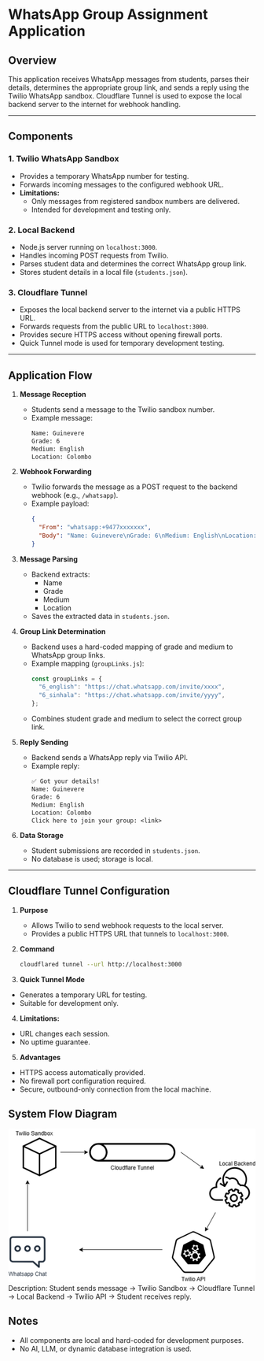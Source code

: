 # WhatsApp Group Assignment Application

## Overview

This application receives WhatsApp messages from students, parses their details, determines the appropriate group link, and sends a reply using the Twilio WhatsApp sandbox. Cloudflare Tunnel is used to expose the local backend server to the internet for webhook handling.

---

## Components

### 1. Twilio WhatsApp Sandbox

- Provides a temporary WhatsApp number for testing.
- Forwards incoming messages to the configured webhook URL.
- **Limitations:**
  - Only messages from registered sandbox numbers are delivered.
  - Intended for development and testing only.

### 2. Local Backend

- Node.js server running on `localhost:3000`.
- Handles incoming POST requests from Twilio.
- Parses student data and determines the correct WhatsApp group link.
- Stores student details in a local file (`students.json`).

### 3. Cloudflare Tunnel

- Exposes the local backend server to the internet via a public HTTPS URL.
- Forwards requests from the public URL to `localhost:3000`.
- Provides secure HTTPS access without opening firewall ports.
- Quick Tunnel mode is used for temporary development testing.

---

## Application Flow

1. **Message Reception**

   - Students send a message to the Twilio sandbox number.
   - Example message:
     ```
     Name: Guinevere
     Grade: 6
     Medium: English
     Location: Colombo
     ```

2. **Webhook Forwarding**

   - Twilio forwards the message as a POST request to the backend webhook (e.g., `/whatsapp`).
   - Example payload:
     ```json
     {
       "From": "whatsapp:+9477xxxxxxx",
       "Body": "Name: Guinevere\nGrade: 6\nMedium: English\nLocation: Colombo"
     }
     ```

3. **Message Parsing**

   - Backend extracts:
     - Name
     - Grade
     - Medium
     - Location
   - Saves the extracted data in `students.json`.

4. **Group Link Determination**

   - Backend uses a hard-coded mapping of grade and medium to WhatsApp group links.
   - Example mapping (`groupLinks.js`):
     ```javascript
     const groupLinks = {
       "6_english": "https://chat.whatsapp.com/invite/xxxx",
       "6_sinhala": "https://chat.whatsapp.com/invite/yyyy",
     };
     ```
   - Combines student grade and medium to select the correct group link.

5. **Reply Sending**

   - Backend sends a WhatsApp reply via Twilio API.
   - Example reply:
     ```
     ✅ Got your details!
     Name: Guinevere
     Grade: 6
     Medium: English
     Location: Colombo
     Click here to join your group: <link>
     ```

6. **Data Storage**
   - Student submissions are recorded in `students.json`.
   - No database is used; storage is local.

---

## Cloudflare Tunnel Configuration

1. **Purpose**

   - Allows Twilio to send webhook requests to the local server.
   - Provides a public HTTPS URL that tunnels to `localhost:3000`.

2. **Command**
   ```bash
   cloudflared tunnel --url http://localhost:3000
   ```
3. **Quick Tunnel Mode**

- Generates a temporary URL for testing.
- Suitable for development only.

4. **Limitations:**

- URL changes each session.
- No uptime guarantee.

5. **Advantages**

- HTTPS access automatically provided.
- No firewall port configuration required.
- Secure, outbound-only connection from the local machine.

## System Flow Diagram

![Alt Text](assets/diagram.png)
Description:
Student sends message → Twilio Sandbox → Cloudflare Tunnel → Local Backend → Twilio API → Student receives reply.

## Notes

- All components are local and hard-coded for development purposes.
- No AI, LLM, or dynamic database integration is used.
